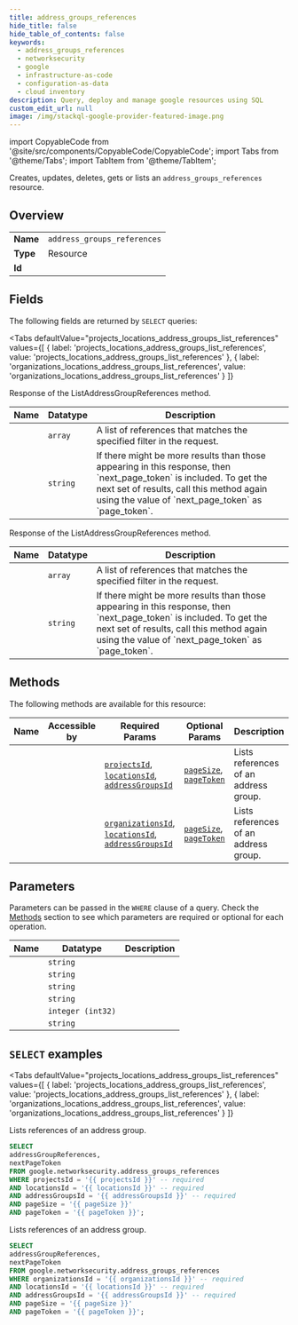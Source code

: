 ```yaml
--- 
title: address_groups_references
hide_title: false
hide_table_of_contents: false
keywords:
  - address_groups_references
  - networksecurity
  - google
  - infrastructure-as-code
  - configuration-as-data
  - cloud inventory
description: Query, deploy and manage google resources using SQL
custom_edit_url: null
image: /img/stackql-google-provider-featured-image.png
---
```


import CopyableCode from '@site/src/components/CopyableCode/CopyableCode';
import Tabs from '@theme/Tabs';
import TabItem from '@theme/TabItem';

Creates, updates, deletes, gets or lists an <code>address_groups_references</code> resource.

## Overview
<table><tbody>
<tr><td><b>Name</b></td><td><code>address_groups_references</code></td></tr>
<tr><td><b>Type</b></td><td>Resource</td></tr>
<tr><td><b>Id</b></td><td><CopyableCode code="google.networksecurity.address_groups_references" /></td></tr>
</tbody></table>

## Fields

The following fields are returned by `SELECT` queries:

<Tabs
    defaultValue="projects_locations_address_groups_list_references"
    values={[
        { label: 'projects_locations_address_groups_list_references', value: 'projects_locations_address_groups_list_references' },
        { label: 'organizations_locations_address_groups_list_references', value: 'organizations_locations_address_groups_list_references' }
    ]}
>
<TabItem value="projects_locations_address_groups_list_references">

Response of the ListAddressGroupReferences method.

<table>
<thead>
    <tr>
    <th>Name</th>
    <th>Datatype</th>
    <th>Description</th>
    </tr>
</thead>
<tbody>
<tr>
    <td><CopyableCode code="addressGroupReferences" /></td>
    <td><code>array</code></td>
    <td>A list of references that matches the specified filter in the request.</td>
</tr>
<tr>
    <td><CopyableCode code="nextPageToken" /></td>
    <td><code>string</code></td>
    <td>If there might be more results than those appearing in this response, then `next_page_token` is included. To get the next set of results, call this method again using the value of `next_page_token` as `page_token`.</td>
</tr>
</tbody>
</table>
</TabItem>
<TabItem value="organizations_locations_address_groups_list_references">

Response of the ListAddressGroupReferences method.

<table>
<thead>
    <tr>
    <th>Name</th>
    <th>Datatype</th>
    <th>Description</th>
    </tr>
</thead>
<tbody>
<tr>
    <td><CopyableCode code="addressGroupReferences" /></td>
    <td><code>array</code></td>
    <td>A list of references that matches the specified filter in the request.</td>
</tr>
<tr>
    <td><CopyableCode code="nextPageToken" /></td>
    <td><code>string</code></td>
    <td>If there might be more results than those appearing in this response, then `next_page_token` is included. To get the next set of results, call this method again using the value of `next_page_token` as `page_token`.</td>
</tr>
</tbody>
</table>
</TabItem>
</Tabs>

## Methods

The following methods are available for this resource:

<table>
<thead>
    <tr>
    <th>Name</th>
    <th>Accessible by</th>
    <th>Required Params</th>
    <th>Optional Params</th>
    <th>Description</th>
    </tr>
</thead>
<tbody>
<tr>
    <td><a href="#projects_locations_address_groups_list_references"><CopyableCode code="projects_locations_address_groups_list_references" /></a></td>
    <td><CopyableCode code="select" /></td>
    <td><a href="#parameter-projectsId"><code>projectsId</code></a>, <a href="#parameter-locationsId"><code>locationsId</code></a>, <a href="#parameter-addressGroupsId"><code>addressGroupsId</code></a></td>
    <td><a href="#parameter-pageSize"><code>pageSize</code></a>, <a href="#parameter-pageToken"><code>pageToken</code></a></td>
    <td>Lists references of an address group.</td>
</tr>
<tr>
    <td><a href="#organizations_locations_address_groups_list_references"><CopyableCode code="organizations_locations_address_groups_list_references" /></a></td>
    <td><CopyableCode code="select" /></td>
    <td><a href="#parameter-organizationsId"><code>organizationsId</code></a>, <a href="#parameter-locationsId"><code>locationsId</code></a>, <a href="#parameter-addressGroupsId"><code>addressGroupsId</code></a></td>
    <td><a href="#parameter-pageSize"><code>pageSize</code></a>, <a href="#parameter-pageToken"><code>pageToken</code></a></td>
    <td>Lists references of an address group.</td>
</tr>
</tbody>
</table>

## Parameters

Parameters can be passed in the `WHERE` clause of a query. Check the [Methods](#methods) section to see which parameters are required or optional for each operation.

<table>
<thead>
    <tr>
    <th>Name</th>
    <th>Datatype</th>
    <th>Description</th>
    </tr>
</thead>
<tbody>
<tr id="parameter-addressGroupsId">
    <td><CopyableCode code="addressGroupsId" /></td>
    <td><code>string</code></td>
    <td></td>
</tr>
<tr id="parameter-locationsId">
    <td><CopyableCode code="locationsId" /></td>
    <td><code>string</code></td>
    <td></td>
</tr>
<tr id="parameter-organizationsId">
    <td><CopyableCode code="organizationsId" /></td>
    <td><code>string</code></td>
    <td></td>
</tr>
<tr id="parameter-projectsId">
    <td><CopyableCode code="projectsId" /></td>
    <td><code>string</code></td>
    <td></td>
</tr>
<tr id="parameter-pageSize">
    <td><CopyableCode code="pageSize" /></td>
    <td><code>integer (int32)</code></td>
    <td></td>
</tr>
<tr id="parameter-pageToken">
    <td><CopyableCode code="pageToken" /></td>
    <td><code>string</code></td>
    <td></td>
</tr>
</tbody>
</table>

## `SELECT` examples

<Tabs
    defaultValue="projects_locations_address_groups_list_references"
    values={[
        { label: 'projects_locations_address_groups_list_references', value: 'projects_locations_address_groups_list_references' },
        { label: 'organizations_locations_address_groups_list_references', value: 'organizations_locations_address_groups_list_references' }
    ]}
>
<TabItem value="projects_locations_address_groups_list_references">

Lists references of an address group.

```sql
SELECT
addressGroupReferences,
nextPageToken
FROM google.networksecurity.address_groups_references
WHERE projectsId = '{{ projectsId }}' -- required
AND locationsId = '{{ locationsId }}' -- required
AND addressGroupsId = '{{ addressGroupsId }}' -- required
AND pageSize = '{{ pageSize }}'
AND pageToken = '{{ pageToken }}';
```
</TabItem>
<TabItem value="organizations_locations_address_groups_list_references">

Lists references of an address group.

```sql
SELECT
addressGroupReferences,
nextPageToken
FROM google.networksecurity.address_groups_references
WHERE organizationsId = '{{ organizationsId }}' -- required
AND locationsId = '{{ locationsId }}' -- required
AND addressGroupsId = '{{ addressGroupsId }}' -- required
AND pageSize = '{{ pageSize }}'
AND pageToken = '{{ pageToken }}';
```
</TabItem>
</Tabs>
